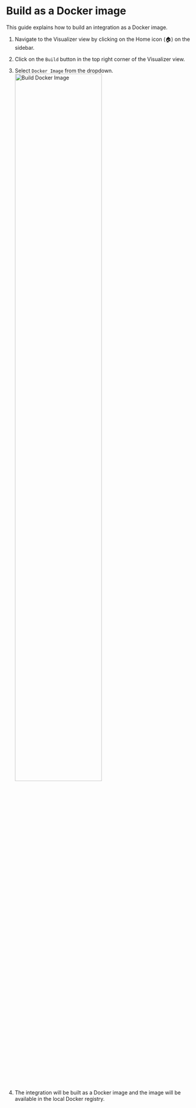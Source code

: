 # Build as a Docker image

This guide explains how to build an integration as a Docker image.

1. Navigate to the Visualizer view by clicking on the Home icon (🏠) on the sidebar.
2. Click on the `Build` button in the top right corner of the Visualizer view.
3. Select `Docker Image` from the dropdown.       
   <a href="{{base_path}}/assets/img/build/docker.gif"><img src="{{base_path}}/assets/img/build/docker.gif" alt="Build Docker Image" width="70%"></a>

4. The integration will be built as a Docker image and the image will be available in the local Docker registry.
